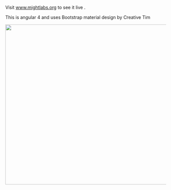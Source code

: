 Visit www.mightlabs.org to see it live .

This is angular 4 and uses Bootstrap material design by Creative Tim

<img src = "https://user-images.githubusercontent.com/26807518/43636643-48886d60-9730-11e8-8da9-f6e07994a9b0.png" width = "800" height = "500">
